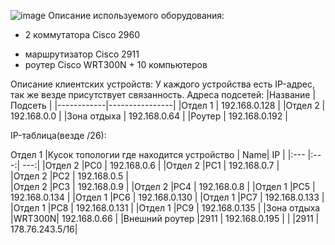 ![image](https://user-images.githubusercontent.com/91975984/136691236-53f72098-2c3a-49ad-a19b-2cf8c4af6138.png)
Описание используемого оборудования:
 - 2 коммутатора Cisco 2960
  + маршрутизатор Cisco 2911
   + роутер Cisco WRT300N
    + 10 компьютеров


Описание клиентских устройств:
	У каждого устройства есть IP-адрес, так же везде присутствует связанность.
Адреса подсетей:
|Название    | Подсеть        |
|------------|----------------|
|Отдел 1     | 192.168.0.128  |
|Отдел 2     | 192.168.0.0    |
|Зона отдыха | 192.168.0.64   |
|Роутер      | 192.168.0.192  | 

IP-таблица(везде /26):

Отдел 1
|Кусок топологии где находится устройство | Name| IP           |
|:---                                     |:---:|          ---:|
|Отдел 2                                  |PC0    | 192.168.0.6    |
|Отдел 2                                  |PC1    | 192.168.0.7    |                                                                                                           
|Отдел 2                                  |PC2    | 192.168.0.5    |                                                                                               
|Отдел 2                                  |PC3    | 192.168.0.9    |
|Отдел 2                                  |PC4    | 192.168.0.8    |
|Отдел 1                                  |PC5    | 192.168.0.134  |
|Отдел 1                                  |PC6    | 192.168.0.130  |
|Отдел 1                                  |PC7    | 192.168.0.133  |
|Отдел 1                                  |PC8    | 192.168.0.131  |
|Отдел 1                                  |PC9    | 192.168.0.135  |
|Зона отдыха                              |WRT300N| 192.168.0.66   |
|Внешний роутер                           |2911   | 192.168.0.195  |
|                                         |2911   | 178.76.243.5/16|
    
